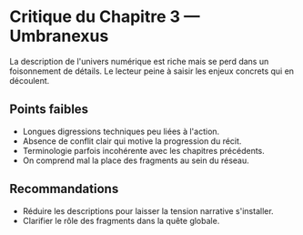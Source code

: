 # Critique du Chapitre 3 — Umbranexus

La description de l'univers numérique est riche mais se perd dans un foisonnement de détails. Le lecteur peine à saisir les enjeux concrets qui en découlent.

## Points faibles
- Longues digressions techniques peu liées à l'action.
- Absence de conflit clair qui motive la progression du récit.
- Terminologie parfois incohérente avec les chapitres précédents.
- On comprend mal la place des fragments au sein du réseau.

## Recommandations
- Réduire les descriptions pour laisser la tension narrative s'installer.
- Clarifier le rôle des fragments dans la quête globale.

